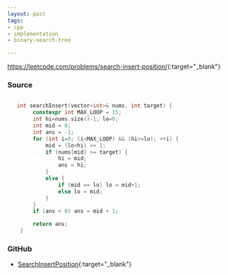 ```yaml
---
layout: post
tags:
- cpp
- implementation
- binary-search-tree

---
```


<https://leetcode.com/problems/search-insert-position/>{:target="_blank"}

### Source

```cpp

   int searchInsert(vector<int>& nums, int target) {
        constexpr int MAX_LOOP = 15;
        int hi=nums.size()-1, lo=0;
        int mid = 0;
        int ans = -1;
        for (int i=0; (i<MAX_LOOP) && (hi>=lo); ++i) {
            mid = (lo+hi) >> 1;
            if (nums[mid] >= target) {
                hi = mid;
                ans = hi;
            }
            else {
                if (mid == lo) lo = mid+1;
                else lo = mid;
            }
        }
        if (ans < 0) ans = mid + 1;

        return ans;
    }

```

### GitHub

- [SearchInsertPosition](<https://github.com/coolwindjo/algoguru/tree/master/_posts/Done/SearchInsertPosition>){:target="_blank"}
